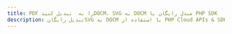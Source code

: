 ---title: PDF را به  تبدیل کنیدDOCM، SVG به DOCM مبدل رایگان یا PHP SDKdescription: تبدیل رایگانSVG به DOCM با استفاده از PHP Cloud APIs & SDK همچنین اسناد PDF را در Cloud ایجاد، ویرایش و رندر کنید.---